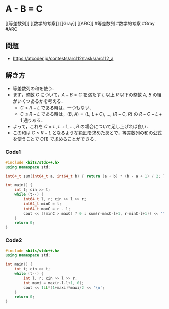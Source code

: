 # A - B = C
[[等差数列]] [[数学的考察]] [[Gray]] [[ARC]]
#等差数列 #数学的考察 #Gray #ARC 

## 問題
- https://atcoder.jp/contests/arc112/tasks/arc112_a

## 解き方
- 等差数列の和を使う．
- まず，整数 $C$ について，$A−B=C$ を満たす $L$ 以上 $R$ 以下の整数 $A,\ B$ の組がいくつあるかを考える．
  - $C>R−L$ である時は，一つもない．
  - $C \leq R-L$ である時は，$(B,\ A)=(L,\ L+C),\ \dots,\ (R−C,\ R)$ の $R−C−L+1$ 通りある．
- よって，これを $C=L,\ L+1,\ \dots,\ R$ の場合について足し上げれば良い．
- この和は $C \leq R−L$ となるような範囲を求めたあとで，等差数列の和の公式を使うことで $O(1)$ で求めることができる．

### Code1
```c++
#include <bits/stdc++.h>
using namespace std;

int64_t	sum(int64_t a, int64_t b) { return (a + b) * (b - a + 1) / 2; }

int main() {
	int t; cin >> t;
	while (t--) {
		int64_t l, r; cin >> l >> r;
		int64_t minC = l;
		int64_t maxC = r - l;
		cout << ((minC > maxC) ? 0 : sum(r-maxC-l+1, r-minC-l+1)) << '\n';
	}
    return 0;
}
```

### Code2
```c++
#include <bits/stdc++.h>
using namespace std;

int main() {
	int t; cin >> t;
	while (t--) {
		int l, r; cin >> l >> r;
		int maxi = max(r-l-l+1, 0);
		cout << 1LL*(1+maxi)*maxi/2 << '\n';
	}
	return 0;
}
```